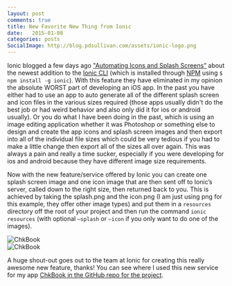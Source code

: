 ```yaml
---
layout: post
comments: true
title: New Favorite New Thing from Ionic
date:   2015-01-08
categories: posts
SocialImage: http://blog.pdsullivan.com/assets/ionic-logo.png
---
```


Ionic blogged a few days ago ["Automating Icons and Splash Screens”](http://ionicframework.com/blog/automating-icons-and-splash-screens/) about the newest addition to the [Ionic CLI](https://github.com/driftyco/ionic-cli#icon-and-splash-screen-image-generation) (which is installed through [NPM](https://www.npmjs.com/) using `$ npm install -g ionic`). With this feature they have eliminated in my opinion the absolute WORST part of developing an iOS app. In the past you have either had to use an app to auto generate all of the different splash screen and icon files in the various sizes required (those apps usually didn't do the best job or had weird behavior and also only did it for ios or android usually). Or you do what I have been doing in the past, which is using an image editing application whether it was Photoshop or something else to design and create the app icons and splash screen images and then export into all of the individual file sizes which could be very tedious if you had to make a little change then export all of the sizes all over again. This was always a pain and really a time sucker, especially if you were developing for ios and android because they have different image size requirements.

Now with the new feature/service offered by Ionic you can create one splash screen image and one icon image that are then sent off to Ionic’s server, called down to the right size, then returned back to you. This is achieved by taking the splash.png and the icon.png (I am just using png for this example, they offer other image types) and put them in a `resources` directory off the root of your project and then run the command `ionic resources` (with optional `—splash` or `—icon` if you only want to do one of the images).


<div class="row ">
    <img src="http://blog.pdsullivan.com/assets/ionic-resourses-cmd.png" class="img-responsive center-block" alt="ChkBook">
</div>
<div class="row ">
    <img src="http://blog.pdsullivan.com/assets/ionic-resourse-files.png" class="img-responsive center-block" alt="ChkBook">
</div>

A huge shout-out goes out to the team at Ionic for creating this really awesome new feature, thanks! You can see where I used this new service for my app [ChkBook in the GitHub repo for the project](https://github.com/pdsullivan/ChkBook).